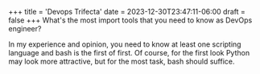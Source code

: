 +++
title = 'Devops Trifecta'
date = 2023-12-30T23:47:11-06:00
draft = false
+++
What's the most import tools that you need to know as DevOps engineer?
<!--more-->
In my experience and opinion, you need to know at least one scripting language and bash is the first of first. Of course, for the first look Python may look more attractive, but for the most task, bash should suffice.